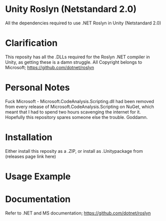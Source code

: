 # Unity Roslyn (Netstandard 2.0)
All the dependencies required to use .NET Roslyn in Unity (Netstandard 2.0)

# Clarification

This reposity has all the .DLLs required for the Roslyn .NET compiler in Unity, as getting these is a damn struggle. All Copyright belongs to Microsoft; https://github.com/dotnet/roslyn

# Personal Notes

Fuck Microsoft - Microsoft.CodeAnalysis.Scripting.dll had been removed from every release of Microsoft.CodeAnalysis.Scripting on NuGet, which meant that I had to spend two hours scavenging the internet for it. Hopefully this repository spares someone else the trouble. Goddamn.

# Installation

Either install this reposity as a .ZIP, or install as .Unitypackage from (releases page link here)

# Usage Example

# Documentation

Refer to .NET and MS documentation; https://github.com/dotnet/roslyn
